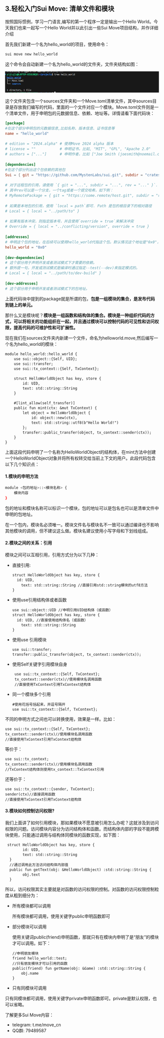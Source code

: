 ## 3.轻松入门Sui Move: 清单文件和模块

按照国际惯例，学习一门语言,编写的第一个程序一定是输出一个Hello World。今天我们也来一起写一个Hello World并以此引出一些Sui Move项目结构，并作详细介绍

首先我们新建一个名为hello_world的项目，使用命令：

```bash
sui move new hello_world
```

这个命令会自动新建一个名为hello_world的文件夹，文件夹结构如图：

![](https://github.com/Crazyjs123/crazyjs123.github.io/blob/main/pic/tree.png?raw=true)

这个文件夹包含一个sources文件夹和一个Move.toml清单文件，其中sources目录是存放我们编写的代码，里面的一个文件对应一个模块。Move.toml文件则是一个清单文件，用于申明包的元数据信息、依赖、地址等。详情请看下面代码块：

```toml
[package]
#在这个部分申明包的元数据信息,比如名称、版本信息、证书信息等
name = "hello_world"

# edition = "2024.alpha" # 使用Move 2024 alpha 版本 
# license = ""           # 申明证书，比如, "MIT", "GPL", "Apache 2.0"
# authors = ["..."]      # 申明作者，比如 ["Joe Smith (joesmith@noemail.com)", "John Snow (johnsnow@noemail.com)"]

[dependencies]
#在这个部分列出这个包依赖的其他包
Sui = { git = "https://github.com/MystenLabs/sui.git", subdir = "crates/sui-framework/packages/sui-framework", rev = "framework/testnet" }

# 对于远程包的引用，请使用 `{ git = "...", subdir = "...", rev = "..." }`.
# 其中rev可以是一个分支，一个tag或者一个提交哈希，如下例：
# MyRemotePackage = { git = "https://some.remote/host.git", subdir = "remote/path", rev = "main" }

# 如果是本地包的引用，使用 `local = path`即可. Path 是包的根目录下的相对路径
# Local = { local = "../path/to" }

# 如果有版本冲突，则指定版本号，并且使用`override = true`来解决冲突
# Override = { local = "../conflicting/version", override = true }

[addresses]
# 申明这个包的地址，在后续可以使用hello_world代指这个包。默认情况这个地址是"0x0"，但在发布到链上会替换成区块链上的地址。这个名称甚至不局限于在包内使用，比如std标准包，我们直接在自己的包中使用std引用。
hello_world = "0x0"

[dev-dependencies]
# 这个部分用于声明开发或者测试模式下才需要的依赖。
# 额外提一句，开发或测试模式是编译时通过指定--test(--dev)来指定模式的。
# Local = { local = "../path/to/dev-build" }

[dev-addresses]
# 这个部分用于申明开发或者测试模式下的包地址。
```

上面代码块中提到的package就是所谓的包，**包是一组模块的集合，是发布代码到链上的单元。**

那什么又是模块呢？**模块是一组函数和结构体的集合。模块是一种组织代码的方式，可以将相关的功能组织在一起，并且通过模块可以控制代码的可见性和访问权限，提高代码的可维护性和可扩展性。**

现在我们在sources文件夹内新建一个文件，命名为helloworld.move,然后编写一个名为hello_world的模块：

```move
module hello_world::hello_world {
    use sui::object::{Self, UID};
    use sui::transfer;
    use sui::tx_context::{Self, TxContext};

    struct HelloWorldObject has key, store {
        id: UID,
        text: std::string::String 
    }

    #[lint_allow(self_transfer)]
    public fun mint(ctx: &mut TxContext) {
        let object = HelloWorldObject {
            id: object::new(ctx), 
            text: std::string::utf8(b"Hello World!") 
        };
        transfer::public_transfer(object, tx_context::sender(ctx));
    }
}
```

上面这段代码申明了一个名称为HelloWorldObject的结构体，在mint方法中创建一个HelloWorldObject对象并将所有权转交给当前上下文的用户。此段代码包含以下几个知识点：

#### 1.模块的申明方法

```bash
module <包的地址>::<模块名称> {
	模块内容
}
```

包的地址和模块名称可以标识一个模块，包的地址可以是包名也可以是清单文件中申明的包地址。

在一个包内，模块名必须唯一。模块文件名与模块名不一致可以通过编译也不影响其他模块的调用，但不建议这么做。模块名建议使用小写字母和下划线组成。

#### 2.模块之间的关系：引用

模块之间可以互相引用，引用方式分为以下几种：

- 直接引用:

  ```move
  struct HelloWorldObject has key, store {
  	id: UID,
      text: std::string::String //直接引用std::string模块的utf8方法
  }
  ```

- 使用use引用结构体或者函数

  ```move
  use sui::object::UID //申明引用UID结构体（或函数）
  struct HelloWorldObject has key, store {
  	id: UID, //直接使用结构体名（或函数）
      text: std::string::String 
  }
  ```

- 使用use 引用模块

  ```move
  use sui::transfer;
  transfer::public_transfer(object, tx_context::sender(ctx));
  ```

- 使用Self关键字引用模块自身

  ```move
   use sui::tx_context::{Self, TxContext};
   tx_context::sender(ctx)//使用模块名调用函数
   //直接使用TxContext引用TxContext结构体
  ```

- 同一个模块多个引用

  ```move
  #使用花括号括起来，并逗号隔开
  use sui::tx_context::{Self, TxContext};
  ```

不同的申明方式之间也可以转换使用，效果是一样。比如：

```move 
use sui::tx_context::{Self, TxContext};
tx_context::sender(ctx)//使用模块名调用函数
//直接使用TxContext引用TxContext结构体
```

等价于：

```move
use sui::tx_context;
tx_context::sender(ctx)//使用模块名调用函数
//TxContext结构体则使用tx_context::TxContext引用
```

还等价于：

```move
use sui::tx_context::{sender, TxContext};
sender(ctx)//直接调用函数
//直接使用TxContext引用TxContext结构体
```

#### 3.模块如何控制访问权限?

我们上面讲了如何引用模块，那如果模块不愿意被引用怎么办呢？这就涉及到访问权限的问题。访问模块内容分为访问结构体和函数。而结构体内部的字段不能跨模块使用，只能通过调用与结构体同模块的函数实现，如下图：

```
 struct HelloWorldObject has key, store {
        id: UID,
        text: std::string::String 
  }
  //通过调用此方法访问结构体内部值
  public fun getText(obj: &HelloWorldObject) :std::string::String {
        obj.text
  }
```

所以，访问权限其实主要就是对函数的访问权限的控制。对函数的访问权限控制粒度从粗到细分为：

- 所有模块都可以调用

  所有模块都可调用，使用关键字public申明函数即可

- 部分模块可以调用

  使用关键词public(friend)申明函数，那就只有在模块内申明了是“朋友”的模块才可以调用。如下：

  ```move
  //申明朋友模块
  friend hello_world::test;
  //只有朋友模块才可以引用的函数
  public(friend) fun getName(obj: &Game) :std::string::String {
      obj.name
  }
  ```

- 只有同模块可调用

​      只有同模块都可调用，使用关键字private申明函数即可。private是默认权限，也可以省略。



了解更多Sui Move内容：

- telegram: t.me/move_cn
- QQ群: 79489587













